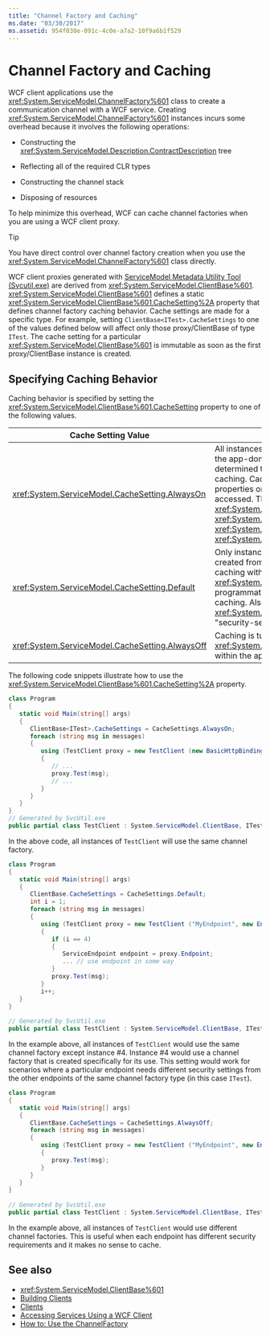 ```yaml
---
title: "Channel Factory and Caching"
ms.date: "03/30/2017"
ms.assetid: 954f030e-091c-4c0e-a7a2-10f9a6b1f529
---
```

# Channel Factory and Caching
WCF client applications use the <xref:System.ServiceModel.ChannelFactory%601> class to create a communication channel with a WCF service.  Creating <xref:System.ServiceModel.ChannelFactory%601> instances incurs some overhead because it involves the following operations:  
  
-   Constructing the <xref:System.ServiceModel.Description.ContractDescription> tree  
  
-   Reflecting all of the required CLR types  
  
-   Constructing the channel stack  
  
-   Disposing of resources  
  
 To help minimize this overhead, WCF can cache channel factories when you are using a WCF client proxy.  
  
> [!TIP]
>  You have direct control over channel factory creation when you use the <xref:System.ServiceModel.ChannelFactory%601> class directly.  
  
 WCF client proxies generated with [ServiceModel Metadata Utility Tool (Svcutil.exe)](../../../../docs/framework/wcf/servicemodel-metadata-utility-tool-svcutil-exe.md) are derived from <xref:System.ServiceModel.ClientBase%601>. <xref:System.ServiceModel.ClientBase%601> defines a static <xref:System.ServiceModel.ClientBase%601.CacheSetting%2A> property that defines channel factory caching behavior. Cache settings are made for a specific type. For example, setting  `ClientBase<ITest>.CacheSettings` to one of the values defined below will affect only those proxy/ClientBase of type `ITest`. The cache setting for a particular <xref:System.ServiceModel.ClientBase%601> is immutable as soon as the first proxy/ClientBase instance is created.  
  
## Specifying Caching Behavior  
 Caching behavior is specified by setting the <xref:System.ServiceModel.ClientBase%601.CacheSetting> property to one of the following values.  
  
|Cache Setting Value|Description|  
|-------------------------|-----------------|  
|<xref:System.ServiceModel.CacheSetting.AlwaysOn>|All instances of <xref:System.ServiceModel.ClientBase%601> within the app-domain can participate in caching. The developer has determined that there are no adverse security implications to caching. Caching will not be turned off even if "security-sensitive" properties on <xref:System.ServiceModel.ClientBase%601> are accessed. The "security-sensitive" properties of <xref:System.ServiceModel.ClientBase%601> are <xref:System.ServiceModel.ClientBase%601.ClientCredentials%2A>, <xref:System.ServiceModel.ClientBase%601.Endpoint%2A> and <xref:System.ServiceModel.ClientBase%601.ChannelFactory%2A>.|  
|<xref:System.ServiceModel.CacheSetting.Default>|Only instances of <xref:System.ServiceModel.ClientBase%601> created from endpoints defined in configuration files participate in caching within the app-domain. Any instances of <xref:System.ServiceModel.ClientBase%601> created programmatically within that app-domain will not participate in caching. Also, caching will be disabled for an instance of <xref:System.ServiceModel.ClientBase%601> once any of its "security-sensitive" properties is accessed.|  
|<xref:System.ServiceModel.CacheSetting.AlwaysOff>|Caching is turned off for all instances of <xref:System.ServiceModel.ClientBase%601> of a particular type within the app-domain in question.|  
  
 The following code snippets illustrate how to use the <xref:System.ServiceModel.ClientBase%601.CacheSetting%2A> property.  
  
```csharp  
class Program   
{   
   static void Main(string[] args)   
   {   
      ClientBase<ITest>.CacheSettings = CacheSettings.AlwaysOn;   
      foreach (string msg in messages)   
      {   
         using (TestClient proxy = new TestClient (new BasicHttpBinding(), new EndpointAddress(address)))   
         {   
            // ...  
            proxy.Test(msg);   
            // ...  
         }   
      }   
   }   
}  
// Generated by SvcUtil.exe     
public partial class TestClient : System.ServiceModel.ClientBase, ITest { }  
```  
  
 In the above code, all instances of `TestClient` will use the same channel factory.  
  
```csharp  
class Program   
{   
   static void Main(string[] args)   
   {   
      ClientBase.CacheSettings = CacheSettings.Default;   
      int i = 1;   
      foreach (string msg in messages)   
      {   
         using (TestClient proxy = new TestClient ("MyEndpoint", new EndpointAddress(address)))   
         {   
            if (i == 4)   
            {   
               ServiceEndpoint endpoint = proxy.Endpoint;   
               ... // use endpoint in some way   
            }   
            proxy.Test(msg);   
         }   
         i++;   
   }   
}   
  
// Generated by SvcUtil.exe     
public partial class TestClient : System.ServiceModel.ClientBase, ITest {}  
```  
  
 In the example above, all instances of `TestClient` would use the same channel factory except instance #4. Instance #4 would use a channel factory that is created specifically for its use. This setting would work for scenarios where a particular endpoint needs different security settings from the other endpoints of the same channel factory type (in this case `ITest`).  
  
```csharp  
class Program   
{   
   static void Main(string[] args)   
   {   
      ClientBase.CacheSettings = CacheSettings.AlwaysOff;   
      foreach (string msg in messages)   
      {   
         using (TestClient proxy = new TestClient ("MyEndpoint", new EndpointAddress(address)))   
         {   
            proxy.Test(msg);   
         }           
      }   
   }  
}  
  
// Generated by SvcUtil.exe   
public partial class TestClient : System.ServiceModel.ClientBase, ITest {}  
```  
  
 In the example above, all instances of `TestClient` would use different channel factories. This is useful when each endpoint has different security requirements and it makes no sense to cache.  
  
## See also
- <xref:System.ServiceModel.ClientBase%601>
- [Building Clients](../../../../docs/framework/wcf/building-clients.md)
- [Clients](../../../../docs/framework/wcf/feature-details/clients.md)
- [Accessing Services Using a WCF Client](../../../../docs/framework/wcf/accessing-services-using-a-wcf-client.md)
- [How to: Use the ChannelFactory](../../../../docs/framework/wcf/feature-details/how-to-use-the-channelfactory.md)

